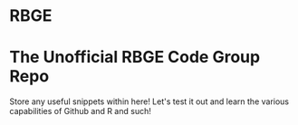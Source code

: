 RBGE
====

# The Unofficial RBGE Code Group Repo

Store any useful snippets within here!  Let's test it out and learn the various capabilities of Github and R and such!

